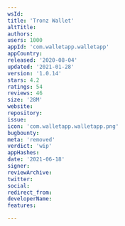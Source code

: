 ```yaml
---
wsId: 
title: 'Tronz Wallet'
altTitle: 
authors: 
users: 1000
appId: 'com.walletapp.walletapp'
appCountry: 
released: '2020-08-04'
updated: '2021-01-28'
version: '1.0.14'
stars: 4.2
ratings: 54
reviews: 46
size: '28M'
website: 
repository: 
issue: 
icon: 'com.walletapp.walletapp.png'
bugbounty: 
meta: 'removed'
verdict: 'wip'
appHashes: 
date: '2021-06-18'
signer: 
reviewArchive: 
twitter: 
social: 
redirect_from: 
developerName: 
features: 

---
```


